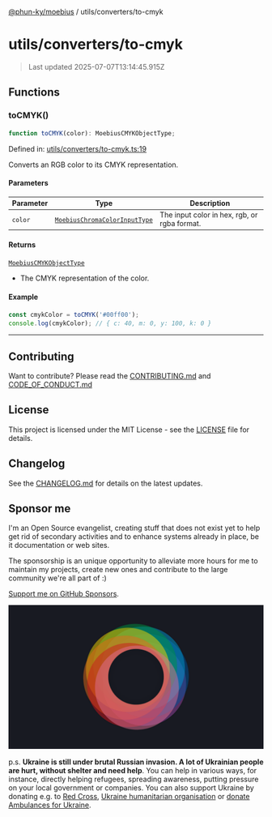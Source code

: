 [@phun-ky/moebius](../../README.md) / utils/converters/to-cmyk

# utils/converters/to-cmyk

> Last updated 2025-07-07T13:14:45.915Z

##

## Functions

### toCMYK()

```ts
function toCMYK(color): MoebiusCMYKObjectType;
```

Defined in: [utils/converters/to-cmyk.ts:19](https://github.com/phun-ky/moebius/blob/main/src/utils/converters/to-cmyk.ts#L19)

Converts an RGB color to its CMYK representation.

#### Parameters

| Parameter | Type                                                                        | Description                                  |
| --------- | --------------------------------------------------------------------------- | -------------------------------------------- |
| `color`   | [`MoebiusChromaColorInputType`](../../types.md#moebiuschromacolorinputtype) | The input color in hex, rgb, or rgba format. |

#### Returns

[`MoebiusCMYKObjectType`](../../types.md#moebiuscmykobjecttype)

- The CMYK representation of the color.

#### Example

```ts
const cmykColor = toCMYK('#00ff00');
console.log(cmykColor); // { c: 40, m: 0, y: 100, k: 0 }
```

---

## Contributing

Want to contribute? Please read the [CONTRIBUTING.md](https://github.com/phun-ky/moebius/blob/main/CONTRIBUTING.md) and [CODE_OF_CONDUCT.md](https://github.com/phun-ky/moebius/blob/main/CODE_OF_CONDUCT.md)

## License

This project is licensed under the MIT License - see the [LICENSE](https://github.com/phun-ky/moebius/blob/main/LICENSE) file for details.

## Changelog

See the [CHANGELOG.md](https://github.com/phun-ky/moebius/blob/main/CHANGELOG.md) for details on the latest updates.

## Sponsor me

I'm an Open Source evangelist, creating stuff that does not exist yet to help get rid of secondary activities and to enhance systems already in place, be it documentation or web sites.

The sponsorship is an unique opportunity to alleviate more hours for me to maintain my projects, create new ones and contribute to the large community we're all part of :)

[Support me on GitHub Sponsors](https://github.com/sponsors/phun-ky).

![logo](https://github.com/phun-ky/moebius/blob/main/public/images/logo/logo-ring.png?raw=true)

p.s. **Ukraine is still under brutal Russian invasion. A lot of Ukrainian people are hurt, without shelter and need help**. You can help in various ways, for instance, directly helping refugees, spreading awareness, putting pressure on your local government or companies. You can also support Ukraine by donating e.g. to [Red Cross](https://www.icrc.org/en/donate/ukraine), [Ukraine humanitarian organisation](https://savelife.in.ua/en/donate-en/#donate-army-card-weekly) or [donate Ambulances for Ukraine](https://www.gofundme.com/f/help-to-save-the-lives-of-civilians-in-a-war-zone).
